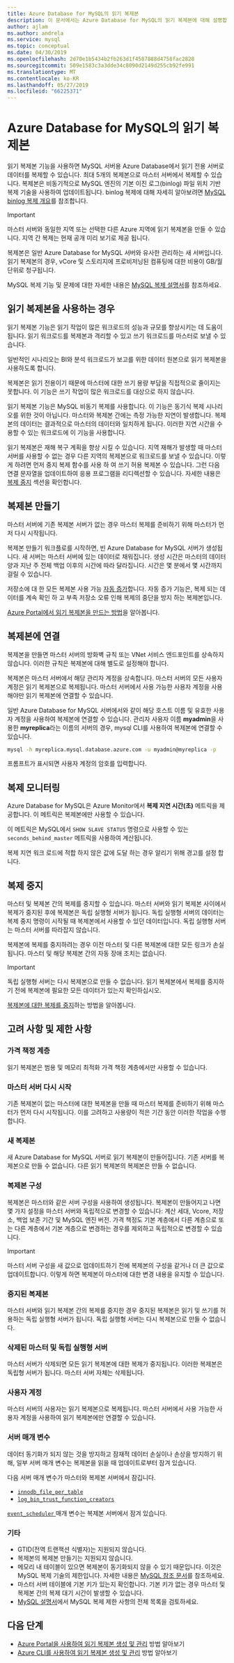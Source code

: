 ```yaml
---
title: Azure Database for MySQL의 읽기 복제본
description: 이 문서에서는 Azure Database for MySQL의 읽기 복제본에 대해 설명합니다.
author: ajlam
ms.author: andrela
ms.service: mysql
ms.topic: conceptual
ms.date: 04/30/2019
ms.openlocfilehash: 2d70e1b5434b2fb263d1f4587888d4758fac2828
ms.sourcegitcommit: 509e1583c3a3dde34c8090d2149d255cb92fe991
ms.translationtype: MT
ms.contentlocale: ko-KR
ms.lasthandoff: 05/27/2019
ms.locfileid: "66225371"
---
```

# <a name="read-replicas-in-azure-database-for-mysql"></a>Azure Database for MySQL의 읽기 복제본

읽기 복제본 기능을 사용하면 MySQL 서버용 Azure Database에서 읽기 전용 서버로 데이터를 복제할 수 있습니다. 최대 5개의 복제본으로 마스터 서버에서 복제할 수 있습니다. 복제본은 비동기적으로 MySQL 엔진의 기본 이진 로그(binlog) 파일 위치 기반 복제 기술을 사용하여 업데이트됩니다. binlog 복제에 대해 자세히 알아보려면 [MySQL binlog 복제 개요](https://dev.mysql.com/doc/refman/5.7/en/binlog-replication-configuration-overview.html)를 참조합니다.

> [!IMPORTANT]
> 마스터 서버와 동일한 지역 또는 선택한 다른 Azure 지역에 읽기 복제본을 만들 수 있습니다. 지역 간 복제는 현재 공개 미리 보기로 제공 됩니다.

복제본은 일반 Azure Database for MySQL 서버와 유사한 관리하는 새 서버입니다. 읽기 복제본의 경우, vCore 및 스토리지에 프로비저닝된 컴퓨팅에 대한 비용이 GB/월 단위로 청구됩니다.

MySQL 복제 기능 및 문제에 대한 자세한 내용은 [MySQL 복제 설명서](https://dev.mysql.com/doc/refman/5.7/en/replication-features.html)를 참조하세요.

## <a name="when-to-use-a-read-replica"></a>읽기 복제본을 사용하는 경우

읽기 복제본 기능은 읽기 작업이 많은 워크로드의 성능과 규모를 향상시키는 데 도움이 됩니다. 읽기 워크로드를 복제본과 격리할 수 있고 쓰기 워크로드를 마스터로 보낼 수 있습니다.

일반적인 시나리오는 BI와 분석 워크로드가 보고를 위한 데이터 원본으로 읽기 복제본을 사용하도록 합니다.

복제본은 읽기 전용이기 때문에 마스터에 대한 쓰기 용량 부담을 직접적으로 줄이지는 못합니다. 이 기능은 쓰기 작업이 많은 워크로드를 대상으로 하지 않습니다.

읽기 복제본 기능은 MySQL 비동기 복제를 사용합니다. 이 기능은 동기식 복제 시나리오를 위한 것이 아닙니다. 마스터와 복제본 간에는 측정 가능한 지연이 발생합니다. 복제본의 데이터는 결과적으로 마스터의 데이터와 일치하게 됩니다. 이러한 지연 시간을 수용할 수 있는 워크로드에 이 기능을 사용합니다.

읽기 복제본은 재해 복구 계획을 향상 시킬 수 있습니다. 지역 재해가 발생할 때 마스터 서버를 사용할 수 없는 경우 다른 지역의 복제본으로 워크로드를 보낼 수 있습니다. 이렇게 하려면 먼저 중지 복제 함수를 사용 하 여 쓰기 허용 복제본 수 있습니다. 그런 다음 연결 문자열을 업데이트하여 응용 프로그램을 리디렉션할 수 있습니다. 자세한 내용은 [복제 중지](#stop-replication) 섹션을 확인합니다.

## <a name="create-a-replica"></a>복제본 만들기

마스터 서버에 기존 복제본 서버가 없는 경우 마스터 복제를 준비하기 위해 마스터가 먼저 다시 시작됩니다.

복제본 만들기 워크플로를 시작하면, 빈 Azure Database for MySQL 서버가 생성됩니다. 새 서버는 마스터 서버에 있는 데이터로 채워집니다. 생성 시간은 마스터의 데이터 양과 지난 주 전체 백업 이후의 시간에 따라 달라집니다. 시간은 몇 분에서 몇 시간까지 걸릴 수 있습니다.

저장소에 대 한 모든 복제본 사용 가능 [자동 증가](concepts-pricing-tiers.md#storage-auto-grow)합니다. 자동 증가 기능은, 복제 되는 데이터를 계속 확인 하 고 부족 저장소 오류 인해 복제의 중단을 방지 하는 복제본입니다.

[Azure Portal에서 읽기 복제본을 만드는 방법](howto-read-replicas-portal.md)을 알아봅니다.

## <a name="connect-to-a-replica"></a>복제본에 연결

복제본을 만들면 마스터 서버의 방화벽 규칙 또는 VNet 서비스 엔드포인트를 상속하지 않습니다. 이러한 규칙은 복제본에 대해 별도로 설정해야 합니다.

복제본은 마스터 서버에서 해당 관리자 계정을 상속합니다. 마스터 서버의 모든 사용자 계정은 읽기 복제본으로 복제됩니다. 마스터 서버에서 사용 가능한 사용자 계정을 사용해야만 읽기 복제본에 연결할 수 있습니다.

일반 Azure Database for MySQL 서버에서와 같이 해당 호스트 이름 및 유효한 사용자 계정을 사용하여 복제본에 연결할 수 있습니다. 관리자 사용자 이름 **myadmin**을 사용한 **myreplica**라는 이름의 서버의 경우, mysql CLI를 사용하여 복제본에 연결할 수 있습니다.

```bash
mysql -h myreplica.mysql.database.azure.com -u myadmin@myreplica -p
```

프롬프트가 표시되면 사용자 계정의 암호를 입력합니다.

## <a name="monitor-replication"></a>복제 모니터링

Azure Database for MySQL은 Azure Monitor에서 **복제 지연 시간(초)** 메트릭을 제공합니다. 이 메트릭은 복제본에만 사용할 수 있습니다.

이 메트릭은 MySQL에서 `SHOW SLAVE STATUS` 명령으로 사용할 수 있는 `seconds_behind_master` 메트릭을 사용하여 계산됩니다.

복제 지연 워크 로드에 적합 하지 않은 값에 도달 하는 경우 알리기 위해 경고를 설정 합니다.

## <a name="stop-replication"></a>복제 중지

마스터 및 복제본 간의 복제를 중지할 수 있습니다. 마스터 서버와 읽기 복제본 사이에서 복제가 중지된 후에 복제본은 독립 실행형 서버가 됩니다. 독립 실행형 서버의 데이터는 복제 중지 명령이 시작될 때 복제본에서 사용할 수 있던 데이터입니다. 독립 실행형 서버는 마스터 서버를 따라잡지 않습니다.

복제본에 복제를 중지하려는 경우 이전 마스터 및 다른 복제본에 대한 모든 링크가 손실됩니다. 마스터 및 해당 복제본 간의 자동 장애 조치는 없습니다.

> [!IMPORTANT]
> 독립 실행형 서버는 다시 복제본으로 만들 수 없습니다.
> 읽기 복제본에서 복제를 중지하기 전에 복제본에 필요한 모든 데이터가 있는지 확인하십시오.

[복제본에 대한 복제를 중지](howto-read-replicas-portal.md)하는 방법을 알아봅니다.

## <a name="considerations-and-limitations"></a>고려 사항 및 제한 사항

### <a name="pricing-tiers"></a>가격 책정 계층

읽기 복제본은 범용 및 메모리 최적화 가격 책정 계층에서만 사용할 수 있습니다.

### <a name="master-server-restart"></a>마스터 서버 다시 시작

기존 복제본이 없는 마스터에 대한 복제본을 만들 때 마스터 복제를 준비하기 위해 마스터가 먼저 다시 시작됩니다. 이를 고려하고 사용량이 적은 기간 동안 이러한 작업을 수행합니다.

### <a name="new-replicas"></a>새 복제본

새 Azure Database for MySQL 서버로 읽기 복제본이 만들어집니다. 기존 서버를 복제본으로 만들 수 없습니다. 다른 읽기 복제본의 복제본은 만들 수 없습니다.

### <a name="replica-configuration"></a>복제본 구성

복제본은 마스터와 같은 서버 구성을 사용하여 생성됩니다. 복제본이 만들어지고 나면 몇 가지 설정을 마스터 서버와 독립적으로 변경할 수 있습니다: 계산 세대, Vcore, 저장소, 백업 보존 기간 및 MySQL 엔진 버전. 가격 책정도 기본 계층에서 다른 계층으로 또는 다른 계층에서 기본 계층으로 변경하는 경우를 제외하고 독립적으로 변경할 수 있습니다.

> [!IMPORTANT]
> 마스터 서버 구성을 새 값으로 업데이트하기 전에 복제본의 구성을 같거나 더 큰 값으로 업데이트합니다. 이렇게 하면 복제본이 마스터에 대한 변경 내용을 유지할 수 있습니다.

### <a name="stopped-replicas"></a>중지된 복제본

마스터 서버와 읽기 복제본 간의 복제를 중지한 경우 중지된 복제본은 읽기 및 쓰기를 허용하는 독립 실행형 서버가 됩니다. 독립 실행형 서버는 다시 복제본으로 만들 수 없습니다.

### <a name="deleted-master-and-standalone-servers"></a>삭제된 마스터 및 독립 실행형 서버

마스터 서버가 삭제되면 모든 읽기 복제본에 대한 복제가 중지됩니다. 이러한 복제본은 독립형 서버가 됩니다. 마스터 서버 자체는 삭제됩니다.

### <a name="user-accounts"></a>사용자 계정

마스터 서버의 사용자는 읽기 복제본으로 복제됩니다. 마스터 서버에서 사용 가능한 사용자 계정을 사용하여 읽기 복제본에만 연결할 수 있습니다.

### <a name="server-parameters"></a>서버 매개 변수

데이터 동기화가 되지 않는 것을 방지하고 잠재적 데이터 손실이나 손상을 방지하기 위해, 일부 서버 매개 변수는 복제본을 읽을 때 업데이트로부터 잠겨 있습니다.

다음 서버 매개 변수가 마스터와 복제본 서버에서 잠깁니다.
- [`innodb_file_per_table`](https://dev.mysql.com/doc/refman/5.7/en/innodb-multiple-tablespaces.html) 
- [`log_bin_trust_function_creators`](https://dev.mysql.com/doc/refman/5.7/en/replication-options-binary-log.html#sysvar_log_bin_trust_function_creators)

[ `event_scheduler` ](https://dev.mysql.com/doc/refman/5.7/en/server-system-variables.html#sysvar_event_scheduler) 매개 변수는 복제본 서버에서 잠겨 있습니다. 

### <a name="other"></a>기타

- GTID(전역 트랜잭션 식별자)는 지원되지 않습니다.
- 복제본의 복제본 만들기는 지원되지 않습니다.
- 메모리 내 테이블이 있으면 복제본이 동기화되지 않을 수 있기 때문입니다. 이것은 MySQL 복제 기술의 제한입니다. 자세한 내용은 [MySQL 참조 문서](https://dev.mysql.com/doc/refman/5.7/en/replication-features-memory.html)를 참조하세요.
- 마스터 서버 테이블에 기본 키가 있는지 확인합니다. 기본 키가 없는 경우 마스터 및 복제본 간의 복제 대기 시간이 발생할 수 있습니다.
- [MySQL 설명서](https://dev.mysql.com/doc/refman/5.7/en/replication-features.html)에서 MySQL 복제 제한 사항의 전체 목록을 검토하세요.

## <a name="next-steps"></a>다음 단계

- [Azure Portal을 사용하여 읽기 복제본 생성 및 관리](howto-read-replicas-portal.md) 방법 알아보기
- [Azure CLI를 사용하여 읽기 복제본 생성 및 관리](howto-read-replicas-cli.md) 방법 알아보기
